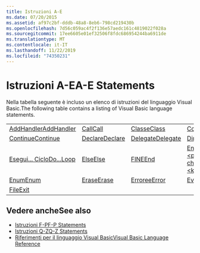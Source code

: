 ```yaml
---
title: Istruzioni A-E
ms.date: 07/20/2015
ms.assetid: af97c2bf-dddb-48a8-8eb6-798cd219430b
ms.openlocfilehash: 7d56c059ac4f2f136e57aedc161c4819022f028a
ms.sourcegitcommit: 17ee6605e01ef32506f8fdc686954244ba6911de
ms.translationtype: MT
ms.contentlocale: it-IT
ms.lasthandoff: 11/22/2019
ms.locfileid: "74350231"
---
```

# <a name="a-e-statements"></a><span data-ttu-id="c8727-102">Istruzioni A-E</span><span class="sxs-lookup"><span data-stu-id="c8727-102">A-E Statements</span></span>
<span data-ttu-id="c8727-103">Nella tabella seguente è incluso un elenco di istruzioni del linguaggio Visual Basic.</span><span class="sxs-lookup"><span data-stu-id="c8727-103">The following table contains a listing of Visual Basic language statements.</span></span>  
  
|||||  
|---|---|---|---|  
|[<span data-ttu-id="c8727-104">AddHandler</span><span class="sxs-lookup"><span data-stu-id="c8727-104">AddHandler</span></span>](addhandler-statement.md)|[<span data-ttu-id="c8727-105">Call</span><span class="sxs-lookup"><span data-stu-id="c8727-105">Call</span></span>](call-statement.md)|[<span data-ttu-id="c8727-106">Classe</span><span class="sxs-lookup"><span data-stu-id="c8727-106">Class</span></span>](class-statement.md)|[<span data-ttu-id="c8727-107">Const</span><span class="sxs-lookup"><span data-stu-id="c8727-107">Const</span></span>](const-statement.md)|  
|[<span data-ttu-id="c8727-108">Continue</span><span class="sxs-lookup"><span data-stu-id="c8727-108">Continue</span></span>](continue-statement.md)|[<span data-ttu-id="c8727-109">Declare</span><span class="sxs-lookup"><span data-stu-id="c8727-109">Declare</span></span>](declare-statement.md)|[<span data-ttu-id="c8727-110">Delegate</span><span class="sxs-lookup"><span data-stu-id="c8727-110">Delegate</span></span>](delegate-statement.md)|[<span data-ttu-id="c8727-111">Dim</span><span class="sxs-lookup"><span data-stu-id="c8727-111">Dim</span></span>](dim-statement.md)|  
|[<span data-ttu-id="c8727-112">Esegui... Ciclo</span><span class="sxs-lookup"><span data-stu-id="c8727-112">Do...Loop</span></span>](do-loop-statement.md)|[<span data-ttu-id="c8727-113">Else</span><span class="sxs-lookup"><span data-stu-id="c8727-113">Else</span></span>](else-statement.md)|[<span data-ttu-id="c8727-114">FINE</span><span class="sxs-lookup"><span data-stu-id="c8727-114">End</span></span>](end-statement.md)|[<span data-ttu-id="c8727-115">End \<parola chiave></span><span class="sxs-lookup"><span data-stu-id="c8727-115">End \<keyword></span></span>](end-keyword-statement.md)|  
|[<span data-ttu-id="c8727-116">Enum</span><span class="sxs-lookup"><span data-stu-id="c8727-116">Enum</span></span>](enum-statement.md)|[<span data-ttu-id="c8727-117">Erase</span><span class="sxs-lookup"><span data-stu-id="c8727-117">Erase</span></span>](erase-statement.md)|[<span data-ttu-id="c8727-118">Erroree</span><span class="sxs-lookup"><span data-stu-id="c8727-118">Error</span></span>](error-statement.md)|[<span data-ttu-id="c8727-119">Event</span><span class="sxs-lookup"><span data-stu-id="c8727-119">Event</span></span>](event-statement.md)|  
|[<span data-ttu-id="c8727-120">File</span><span class="sxs-lookup"><span data-stu-id="c8727-120">Exit</span></span>](exit-statement.md)||||  
  
## <a name="see-also"></a><span data-ttu-id="c8727-121">Vedere anche</span><span class="sxs-lookup"><span data-stu-id="c8727-121">See also</span></span>

- [<span data-ttu-id="c8727-122">Istruzioni F-P</span><span class="sxs-lookup"><span data-stu-id="c8727-122">F-P Statements</span></span>](f-p-statements.md)
- [<span data-ttu-id="c8727-123">Istruzioni Q-Z</span><span class="sxs-lookup"><span data-stu-id="c8727-123">Q-Z Statements</span></span>](q-z-statements.md)
- [<span data-ttu-id="c8727-124">Riferimenti per il linguaggio Visual Basic</span><span class="sxs-lookup"><span data-stu-id="c8727-124">Visual Basic Language Reference</span></span>](../index.md)
